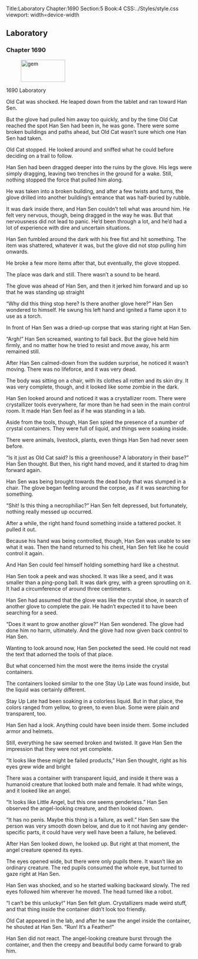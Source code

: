 Title:Laboratory 
Chapter:1690 
Section:5 
Book:4 
CSS:../Styles/style.css 
viewport: width=device-width
  
## Laboratory
### Chapter 1690 
<figure>
	<img src="../Images/gem.gif" alt="gem" id="gem" width="120" height="60" />
</figure>
  

  
  1690 Laboratory

Old Cat was shocked. He leaped down from the tablet and ran toward Han Sen.

But the glove had pulled him away too quickly, and by the time Old Cat reached the spot Han Sen had been in, he was gone. There were some broken buildings and paths ahead, but Old Cat wasn’t sure which one Han Sen had taken.

Old Cat stopped. He looked around and sniffed what he could before deciding on a trail to follow.

Han Sen had been dragged deeper into the ruins by the glove. His legs were simply dragging, leaving two trenches in the ground for a wake. Still, nothing stopped the force that pulled him along.

He was taken into a broken building, and after a few twists and turns, the glove drilled into another building’s entrance that was half-buried by rubble.

It was dark inside there, and Han Sen couldn’t tell what was around him. He felt very nervous, though, being dragged in the way he was. But that nervousness did not lead to panic. He’d been through a lot, and he’d had a lot of experience with dire and uncertain situations.

Han Sen fumbled around the dark with his free fist and hit something. The item was shattered, whatever it was, but the glove did not stop pulling him onwards.

He broke a few more items after that, but eventually, the glove stopped.

The place was dark and still. There wasn’t a sound to be heard.

The glove was ahead of Han Sen, and then it jerked him forward and up so that he was standing up straight

“Why did this thing stop here? Is there another glove here?” Han Sen wondered to himself. He swung his left hand and ignited a flame upon it to use as a torch.

In front of Han Sen was a dried-up corpse that was staring right at Han Sen.

“Argh!” Han Sen screamed, wanting to fall back. But the glove held him firmly, and no matter how he tried to resist and move away, his arm remained still.

After Han Sen calmed-down from the sudden surprise, he noticed it wasn’t moving. There was no lifeforce, and it was very dead.

The body was sitting on a chair, with its clothes all rotten and its skin dry. It was very complete, though, and it looked like some zombie in the dark.

Han Sen looked around and noticed it was a crystallizer room. There were crystallizer tools everywhere, far more than he had seen in the main control room. It made Han Sen feel as if he was standing in a lab.

Aside from the tools, though, Han Sen spied the presence of a number of crystal containers. They were full of liquid, and things were soaking inside.

There were animals, livestock, plants, even things Han Sen had never seen before.

“Is it just as Old Cat said? Is this a greenhouse? A laboratory in their base?” Han Sen thought. But then, his right hand moved, and it started to drag him forward again.

Han Sen was being brought towards the dead body that was slumped in a chair. The glove began feeling around the corpse, as if it was searching for something.

“Shit! Is this thing a necrophiliac?” Han Sen felt depressed, but fortunately, nothing really messed up occurred.

After a while, the right hand found something inside a tattered pocket. It pulled it out.

Because his hand was being controlled, though, Han Sen was unable to see what it was. Then the hand returned to his chest, Han Sen felt like he could control it again.

And Han Sen could feel himself holding something hard like a chestnut.

Han Sen took a peek and was shocked. It was like a seed, and it was smaller than a ping-pong ball. It was dark grey, with a green sproutling on it. It had a circumference of around three centimeters.

Han Sen had assumed that the glove was like the crystal shoe, in search of another glove to complete the pair. He hadn’t expected it to have been searching for a seed.

“Does it want to grow another glove?” Han Sen wondered. The glove had done him no harm, ultimately. And the glove had now given back control to Han Sen.

Wanting to look around now, Han Sen pocketed the seed. He could not read the text that adorned the tools of that place.

But what concerned him the most were the items inside the crystal containers.

The containers looked similar to the one Stay Up Late was found inside, but the liquid was certainly different.

Stay Up Late had been soaking in a colorless liquid. But in that place, the colors ranged from yellow, to green, to even blue. Some were plain and transparent, too.

Han Sen had a look. Anything could have been inside them. Some included armor and helmets.

Still, everything he saw seemed broken and twisted. It gave Han Sen the impression that they were not yet complete.

“It looks like these might be failed products,” Han Sen thought, right as his eyes grew wide and bright

There was a container with transparent liquid, and inside it there was a humanoid creature that looked both male and female. It had white wings, and it looked like an angel.

“It looks like Little Angel, but this one seems genderless.” Han Sen observed the angel-looking creature, and then looked down.

“It has no penis. Maybe this thing is a failure, as well.” Han Sen saw the person was very smooth down below, and due to it not having any gender-specific parts, it could have very well have been a failure, he believed.

After Han Sen looked down, he looked up. But right at that moment, the angel creature opened its eyes.

The eyes opened wide, but there were only pupils there. It wasn’t like an ordinary creature. The red pupils consumed the whole eye, but turned to gaze right at Han Sen.

Han Sen was shocked, and so he started walking backward slowly. The red eyes followed him wherever he moved. The head turned like a robot.

“I can’t be this unlucky!” Han Sen felt glum. Crystallizers made weird stuff, and that thing inside the container didn’t look too friendly.

Old Cat appeared in the lab, and after he saw the angel inside the container, he shouted at Han Sen. “Run! It’s a Feather!”

Han Sen did not react. The angel-looking creature burst through the container, and then the creepy and beautiful body came forward to grab him.
